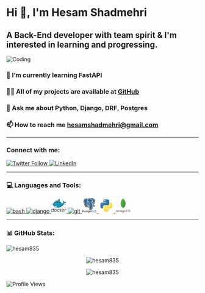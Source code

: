 # Hi 👋, I'm Hesam Shadmehri

## A Back-End developer with team spirit & I'm interested in learning and progressing.

![Coding](https://camo.githubusercontent.com/19db51af5f90f1b152bc0b9078f5fe97053955be5074f03f17019c70345bdcdb/68747470733a2f2f6d69726f2e6d656469756d2e636f6d2f6d61782f313336302f302a37513379765349765f7430696f4a2d5a2e676966)

### 🌱 I’m currently learning **FastAPI**

### 👨‍💻 All of my projects are available at [GitHub](https://github.com/hesam835/)

### 💬 Ask me about **Python, Django, DRF, Postgres**

### 📫 How to reach me **hesamshadmehri@gmail.com**

---

### Connect with me:
<p align="left">
    <a href="https://twitter.com/hesam_shadmehri" target="blank">
        <img src="https://img.shields.io/twitter/follow/hesam_shadmehri?logo=twitter&style=for-the-badge" alt="Twitter Follow" />
    </a>
    <a href="https://linkedin.com/in/hesam-shadmehri" target="blank">
        <img src="https://img.shields.io/badge/LinkedIn-blue?logo=linkedin&style=for-the-badge" alt="LinkedIn" />
    </a>
</p>

---

### 💻 **Languages and Tools:**
<p align="left"> 
    <a href="https://www.gnu.org/software/bash/" target="_blank" rel="noreferrer">
        <img src="https://www.vectorlogo.zone/logos/gnu_bash/gnu_bash-icon.svg" alt="bash" width="40" height="40"/> 
    </a>
    <a href="https://www.djangoproject.com/" target="_blank" rel="noreferrer">
        <img src="https://cdn.worldvectorlogo.com/logos/django.svg" alt="django" width="40" height="40"/>
    </a>
    <a href="https://www.docker.com/" target="_blank" rel="noreferrer">
        <img src="https://raw.githubusercontent.com/devicons/devicon/master/icons/docker/docker-original-wordmark.svg" alt="docker" width="40" height="40"/>
    </a>
    <a href="https://git-scm.com/" target="_blank" rel="noreferrer">
        <img src="https://www.vectorlogo.zone/logos/git-scm/git-scm-icon.svg" alt="git" width="40" height="40"/>
    </a>
    <a href="https://www.postgresql.org" target="_blank" rel="noreferrer">
        <img src="https://raw.githubusercontent.com/devicons/devicon/master/icons/postgresql/postgresql-original-wordmark.svg" alt="postgresql" width="40" height="40"/>
    </a>
    <a href="https://www.python.org" target="_blank" rel="noreferrer">
        <img src="https://raw.githubusercontent.com/devicons/devicon/master/icons/python/python-original.svg" alt="python" width="40" height="40"/>
    </a>
    <a href="https://www.mongodb.com/" target="_blank" rel="noreferrer">
        <img src="https://raw.githubusercontent.com/devicons/devicon/master/icons/mongodb/mongodb-original-wordmark.svg" alt="mongodb" width="40" height="40"/>
    </a>
</p>

---

### 📊 **GitHub Stats:**
<p align="left">
    <img src="https://github-readme-stats.vercel.app/api/top-langs?username=hesam835&show_icons=true&locale=en&layout=compact" alt="hesam835" />
</p>

<p align="center">
    <img src="https://github-readme-stats.vercel.app/api?username=hesam835&show_icons=true&locale=en" alt="hesam835" />
</p>

<p align="center">
    <img src="https://github-readme-streak-stats.herokuapp.com/?user=hesam835&" alt="hesam835" />
</p>

<p align="left">
    <img src="https://komarev.com/ghpvc/?username=hesam835&label=Profile%20views&color=0e75b6&style=flat" alt="Profile Views" />
</p>
